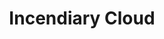 ---
title: "Incendiary Cloud"

spell:
  schools:
    - name:        "Conjuration"
      subschools:  ["Creation"]
      descriptors: ["Fire"]
  classes:
    - name:  "Sorcerer/Wizard"
      abbr:  "Sor/Wiz"
      level: 8
  domains:
    - name:  "Fire"
      abbr:  "Fire"
      level: 8
  components:         [V, S]
  castingTime:        "1 standard action"
  range:              "Medium (100 ft. + 10 ft./level)"
  effect:             "Cloud spreads in 20-ft. radius, 20 ft. high"
  duration:           "1 round/level"
  savingThrow:        "Reflex half; see text"
  spellResistance:    "No"
  description:        |
    An incendiary cloud spell creates a cloud of roiling smoke shot through with white-hot embers. The smoke obscures all sight as a fog cloud does. In addition, the white-hot embers within the cloud deal {% die_roll 4 6 0 %} points of fire damage to everything within the cloud on your turn each round. All targets can make Reflex saves each round to take half damage.

    As with a cloudkill spell, the smoke moves away from you at 10 feet per round. Figure out the smoke's new spread each round based on its new point of origin, which is 10 feet farther away from where you were when you cast the spell. By concentrating, you can make the cloud (actually its point of origin) move as much as 60 feet each round. Any portion of the cloud that would extend beyond your maximum range dissipates harmlessly, reducing the remainder's spread thereafter.

    As with fog cloud, wind disperses the smoke, and the spell can't be cast underwater.
---